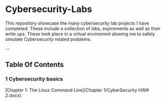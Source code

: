 # Cybersecurity-Labs


This repository showcase the many cybersecurity lab projects I have completed. These include a collection of labs, expirements as well as their write ups. These took place in a virtual enviroment alowing me to safely simulate Cybersecurity related problems.

--

## Table Of Contents

### 1 Cybersecurity basics
  [Chapter 1: The Linux Command Line](Chapter 1/CyberSecurity HW# 2.docx)
